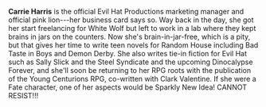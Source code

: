 **Carrie Harris** is the official Evil Hat Productions marketing manager
and official pink lion---her business card says so. Way back in the day,
she got her start freelancing for White Wolf but left to work in a lab
where they kept brains in jars on the counters. Now she's
brain-in-jar-free, which is a pity, but that gives her time to write
teen novels for Random House including Bad Taste in Boys and Demon
Derby. She also writes tie-in fiction for Evil Hat such as Sally Slick
and the Steel Syndicate and the upcoming Dinocalypse Forever, and she'll
soon be returning to her RPG roots with the publication of the Young
Centurions RPG, co-written with Clark Valentine. If she were a Fate
character, one of her aspects would be Sparkly New Idea! CANNOT
RESIST!!!